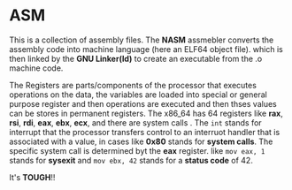 # ASM
This is a collection of assembly files.
The __NASM__ assmebler converts the assembly code into machine language (here an ELF64 object file).
which is then linked by the __GNU Linker(ld)__ to create an executable from the .o machine code.

The Registers are parts/components of the processor that executes operations on the data, the
variables are loaded into special or general purpose register and then operations are executed 
and then thses values can be stores in permanent registers. The x86_64 has 64 registers like
__rax__, __rsi__, __rdi__, __eax__, __ebx__, __ecx__, and there are system calls . The `int` stands for interrupt that 
the processor transfers control to an interruot handler that is associated with a value, in  cases
like __0x80__ stands for __system calls__. The specific system call is determined byt the __eax__ register.
like `mov eax, 1` stands for __sysexit__ and  `mov ebx, 42` stands for a __status code__ of 42.

It's __TOUGH__!!
